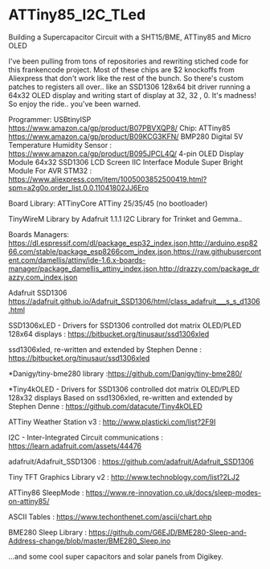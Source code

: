 # ATTiny85_I2C_TLed
Building a Supercapacitor Circuit with a SHT15/BME, ATTiny85 and Micro OLED

I've been pulling from tons of repositories and rewriting stiched code for this frankencode project. Most of these chips are $2 knockoffs from Aliexpress that don't work like the rest of the bunch. So there's custom patches to registers all over.. like an SSD1306 128x64 bit driver running a 64x32 OLED display and writing start of display at 32, 32 , 0. It's madness! So enjoy the ride.. you've been warned. 



Programmer: USBtinyISP https://www.amazon.ca/gp/product/B07PBVXQP8/
Chip: ATTiny85 https://www.amazon.ca/gp/product/B09KCG3KFN/
BMP280 Digital 5V Temperature Humidity Sensor : https://www.amazon.ca/gp/product/B095JPCL4Q/
4-pin OLED Display Module 64x32 SSD1306 LCD Screen IIC Interface Module Super Bright Module For AVR STM32
: https://www.aliexpress.com/item/1005003852500419.html?spm=a2g0o.order_list.0.0.11041802JJ6Ero


Board Library: ATTinyCore ATTiny 25/35/45 (no bootloader)

TinyWireM Library by Adafruit 1.1.1 I2C Library for Trinket and Gemma..

Boards Managers:
https://dl.espressif.com/dl/package_esp32_index.json,http://arduino.esp8266.com/stable/package_esp8266com_index.json,https://raw.githubusercontent.com/damellis/attiny/ide-1.6.x-boards-manager/package_damellis_attiny_index.json,http://drazzy.com/package_drazzy.com_index.json

Adafruit SSD1306 https://adafruit.github.io/Adafruit_SSD1306/html/class_adafruit___s_s_d1306.html

SSD1306xLED - Drivers for SSD1306 controlled dot matrix OLED/PLED 128x64 displays 
: https://bitbucket.org/tinusaur/ssd1306xled

ssd1306xled, re-written and extended by Stephen Denne
: https://bitbucket.org/tinusaur/ssd1306xled

*Danigy/tiny-bme280 library
:https://github.com/Danigy/tiny-bme280/

*Tiny4kOLED - Drivers for SSD1306 controlled dot matrix OLED/PLED 128x32 displays
Based on ssd1306xled, re-written and extended by Stephen Denne
: https://github.com/datacute/Tiny4kOLED

ATTiny Weather Station v3
: http://www.plasticki.com/list?2F9I

I2C - Inter-Integrated Circuit communications
: https://learn.adafruit.com/assets/44476

adafruit/Adafruit_SSD1306 
: https://github.com/adafruit/Adafruit_SSD1306

Tiny TFT Graphics Library v2
: http://www.technoblogy.com/list?2LJ2

ATTiny86  SleepMode
: https://www.re-innovation.co.uk/docs/sleep-modes-on-attiny85/

ASCII Tables
: https://www.techonthenet.com/ascii/chart.php 

BME280 Sleep Library
: https://github.com/G6EJD/BME280-Sleep-and-Address-change/blob/master/BME280_Sleep.ino

...and some cool super capacitors and solar panels from Digikey.
